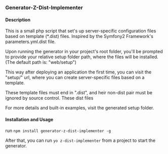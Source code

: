 
### Generator-Z-Dist-Implementer


#### Description

This is a small php script that set's up server-specific configuration files
based on template (*.dist) files. Inspired by the Symfony2 Framework's
parameters.yml.dist file.

Upon running the generator in your project's root folder, you'll be prompted to
provide your relative setup folder path, where the files will be installed.
(The default path is: "web/setup")

This way after deploying an application the first time, you can visit the
"setup/" url, where you can create server-specific files based on a template.

These template files must end in ".dist", and heir non-dist pair must be ignored
by source control. These dist files 

For more details and built-in examples, visit the generated setup folder.


#### Installation and Usage

run `npm install generator-z-dist-implementer -g`

After that, you can run `yo z-dist-implementer` from a project to start the
generator.
